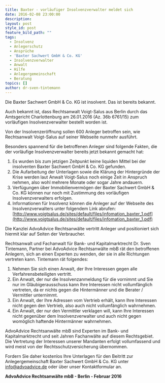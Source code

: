 ```yaml
---
title: Baxter - vorläufiger Insolvenzverwalter meldet sich
date: 2016-02-08 23:00:00
description:
layout: post
style_id: post
feature_bild_path: ""
tags:
  - Insolvenz
  - Anlegerschutz
  - Ansprüche
  - 'Baxter Sachwert GmbH & Co. KG'
  - Insolvenzverwalter
  - Anwalt
  - Hilfe
  - Anlegergemeinschaft
  - Beratung
topics: []
author: dr-sven-tintemann
---
```



Die Baxter Sachwert GmbH & Co. KG ist insolvent. Das ist bereits bekannt.

Auch bekannt ist, dass Rechtsanwalt Voigt-Salus aus Berlin durch das Amtsgericht Charlottenburg am 26.01.2016 (Az. 36b 6761/15) zum vorläufigen Insolvenzverwalter bestellt worden ist.

Von der Insolvenzeröffnung sollen 600 Anleger betroffen sein, wie Rechtsanwalt Voigt-Salus auf seiner Webseite nunmehr ausführt.

Besonders spannend für die betroffenen Anleger sind folgende Fakten, die der vorläufige Insolvenzverwalter bereits jetzt bekannt gemacht hat:

1. Es wurden bis zum jetzigen Zeitpunkt keine liquiden Mittel bei der insolventen Baxter Sachwert GmbH & Co. KG gefunden.
2. Die Aufarbeitung der Unterlagen sowie die Klärung der Hintergründe der Krise werden laut Anwalt Voigt-Salus noch einige Zeit in Anspruch nehmen, also wohl mehrere Monate oder sogar Jahre andauern.
3. Verfügungen über Immobilienvermögen der Baxter Sachwert GmbH & Co. KG können nur noch mit Zustimmung des vorläufigen Insolvenzverwalters erfolgen.
4. Informationen für Insolvenz können die Anleger auf der Webseite des Insolvenzverwalters unter folgendem Link abrufen: [http://www.voigtsalus.de/sites/default/files/infomation_baxter_1.pdf](http://www.voigtsalus.de/sites/default/files/infomation_baxter_1.pdf)

Die Kanzlei AdvoAdvice Rechtsanwälte vertritt Anleger und positioniert sich hiermit klar auf Seiten der Verbraucher.

Rechtsanwalt und Fachanwalt für Bank- und Kapitalmarktrecht Dr. Sven Tintemann, Partner bei AdvoAdvice Rechtsanwälte mbB rät den betroffenen Anlegern, sich an einen Experten zu wenden, der sie in alle Richtungen vertreten kann. Tintemann rät folgendes:

1. Nehmen Sie sich einen Anwalt, der Ihre Interessen gegen alle Verfahrensbeteiligten vertritt.
2. Ein Anwalt, der nur die Insolvenzanmeldung für die vornimmt und Sie nur im Gläubigerausschuss kann Ihre Interessen nicht vollumfänglich vertreten, da er nichts gegen die Hintermänner und die Berater / Vermittler unternimmt.
3. Ein Anwalt, der Ihre Adressen vom Vertrieb erhält, kann Ihre Interessen nicht gegen den Vertrieb, also auch nicht vollumfänglich wahrnehmen.
4. Ein Anwalt, der nur den Vermittler verklagen will, kann Ihre Interessen nicht gegenüber dem Insolvenzverwalter und auch nicht gegen womöglich haftende Hintermänner wahrnehmen.

AdvoAdvice Rechtsanwälte mbB sind Experten im Bank- und Kapitalmarktrecht und seit Jahren Fachanwälte auf diesem Rechtsgebiet. Die Vertretung der Interessen unserer Mandanten erfolgt vollumfassend und wird meist von der Rechtsschutzversicherung übernommen.

Fordern Sie daher kostenlos Ihre Unterlagen für den Beitritt zur Anlegergemeinschaft Baxter Sachwert GmbH & Co. KG unter [&#105;&#110;&#102;&#111;&#064;&#097;&#100;&#118;&#111;&#097;&#100;&#118;&#105;&#099;&#101;&#046;&#100;&#101;](&#109;&#097;&#105;&#108;&#116;&#111;:&#105;&#110;&#102;&#111;&#064;&#097;&#100;&#118;&#111;&#097;&#100;&#118;&#105;&#099;&#101;&#046;&#100;&#101;) oder über unser Kontaktformular an.

**AdvoAdvice Rechtsanwälte mbB - Berlin - Februar 2016**
